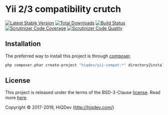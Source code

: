 # Yii 2/3 compatibility crutch

[![Latest Stable Version](https://poser.pugx.org/hiqdev/yii-compat/v/stable)](https://packagist.org/packages/hiqdev/yii-compat)
[![Total Downloads](https://poser.pugx.org/hiqdev/yii-compat/downloads)](https://packagist.org/packages/hiqdev/yii-compat)
[![Build Status](https://img.shields.io/travis/hiqdev/yii-compat.svg)](https://travis-ci.org/hiqdev/yii-compat)
[![Scrutinizer Code Coverage](https://img.shields.io/scrutinizer/coverage/g/hiqdev/yii-compat.svg)](https://scrutinizer-ci.com/g/hiqdev/yii-compat/)
[![Scrutinizer Code Quality](https://img.shields.io/scrutinizer/g/hiqdev/yii-compat.svg)](https://scrutinizer-ci.com/g/hiqdev/yii-compat/)

## Installation

The preferred way to install this project is through [composer](http://getcomposer.org/download/).

```sh
php composer.phar create-project "hiqdev/yii-compat:*" directory2install
```

## License

This project is released under the terms of the BSD-3-Clause [license](LICENSE).
Read more [here](http://choosealicense.com/licenses/bsd-3-clause).

Copyright © 2017-2019, HiQDev (http://hiqdev.com/)

